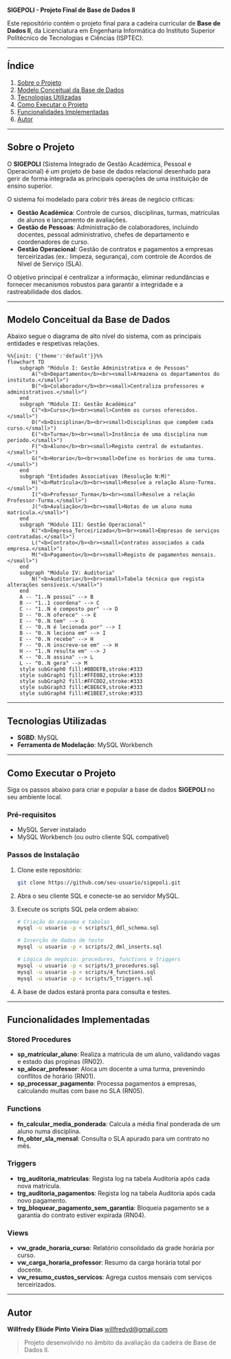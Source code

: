 **SIGEPOLI - Projeto Final de Base de Dados II**

Este repositório contém o projeto final para a cadeira curricular de **Base de Dados II**, da Licenciatura em Engenharia Informática do Instituto Superior Politécnico de Tecnologias e Ciências (ISPTEC).

---

## Índice

1. [Sobre o Projeto](#sobre-o-projeto)
2. [Modelo Conceitual da Base de Dados](#modelo-conceitual-da-base-de-dados)
3. [Tecnologias Utilizadas](#tecnologias-utilizadas)
4. [Como Executar o Projeto](#como-executar-o-projeto)
5. [Funcionalidades Implementadas](#funcionalidades-implementadas)
6. [Autor](#autor)

---

## Sobre o Projeto

O **SIGEPOLI** (Sistema Integrado de Gestão Académica, Pessoal e Operacional) é um projeto de base de dados relacional desenhado para gerir de forma integrada as principais operações de uma instituição de ensino superior.

O sistema foi modelado para cobrir três áreas de negócio críticas:

* **Gestão Académica**: Controle de cursos, disciplinas, turmas, matrículas de alunos e lançamento de avaliações.
* **Gestão de Pessoas**: Administração de colaboradores, incluindo docentes, pessoal administrativo, chefes de departamento e coordenadores de curso.
* **Gestão Operacional**: Gestão de contratos e pagamentos a empresas terceirizadas (ex.: limpeza, segurança), com controle de Acordos de Nível de Serviço (SLA).

O objetivo principal é centralizar a informação, eliminar redundâncias e fornecer mecanismos robustos para garantir a integridade e a rastreabilidade dos dados.

---

## Modelo Conceitual da Base de Dados

Abaixo segue o diagrama de alto nível do sistema, com as principais entidades e respetivas relações.

```mermaid
%%{init: {'theme':'default'}}%%
flowchart TD
    subgraph "Módulo I: Gestão Administrativa e de Pessoas"
        A("<b>Departamento</b><br><small>Armazena os departamentos do instituto.</small>")
        B("<b>Colaborador</b><br><small>Centraliza professores e administrativos.</small>")
    end
    subgraph "Módulo II: Gestão Académica"
        C("<b>Curso</b><br><small>Contém os cursos oferecidos.</small>")
        D("<b>Disciplina</b><br><small>Disciplinas que compõem cada curso.</small>")
        E("<b>Turma</b><br><small>Instância de uma disciplina num período.</small>")
        F("<b>Aluno</b><br><small>Registo central de estudantes.</small>")
        G("<b>Horario</b><br><small>Define os horários de uma turma.</small>")
    end
    subgraph "Entidades Associativas (Resolução N:M)"
        H("<b>Matrícula</b><br><small>Resolve a relação Aluno-Turma.</small>")
        I("<b>Professor_Turma</b><br><small>Resolve a relação Professor-Turma.</small>")
        J("<b>Avaliação</b><br><small>Notas de um aluno numa matrícula.</small>")
    end
    subgraph "Módulo III: Gestão Operacional"
        K("<b>Empresa_Terceirizada</b><br><small>Empresas de serviços contratadas.</small>")
        L("<b>Contrato</b><br><small>Contratos associados a cada empresa.</small>")
        M("<b>Pagamento</b><br><small>Registo de pagamentos mensais.</small>")
    end
    subgraph "Módulo IV: Auditoria"
        N("<b>Auditoria</b><br><small>Tabela técnica que regista alterações sensíveis.</small>")
    end
    A -- "1..N possui" --> B
    B -- "1..1 coordena" --> C
    C -- "1..N é composto por" --> D
    D -- "0..N oferece" --> E
    E -- "0..N tem" --> G
    E -- "0..N é lecionada por" --> I
    B -- "0..N leciona em" --> I
    E -- "0..N recebe" --> H
    F -- "0..N inscreve-se em" --> H
    H -- "1..N resulta em" --> J
    K -- "0..N assina" --> L
    L -- "0..N gera" --> M
    style subGraph0 fill:#BBDEFB,stroke:#333
    style subGraph1 fill:#FFE0B2,stroke:#333
    style subGraph2 fill:#FFCDD2,stroke:#333
    style subGraph3 fill:#C8E6C9,stroke:#333
    style subGraph4 fill:#E1BEE7,stroke:#333
```

---

## Tecnologias Utilizadas

* **SGBD**: MySQL
* **Ferramenta de Modelação**: MySQL Workbench

---

## Como Executar o Projeto

Siga os passos abaixo para criar e popular a base de dados **SIGEPOLI** no seu ambiente local.

### Pré-requisitos

* MySQL Server instalado
* MySQL Workbench (ou outro cliente SQL compatível)

### Passos de Instalação

1. Clone este repositório:

   ```bash
   git clone https://github.com/seu-usuario/sigepoli.git
   ```
2. Abra o seu cliente SQL e conecte-se ao servidor MySQL.
3. Execute os scripts SQL pela ordem abaixo:

   ```bash
   # Criação do esquema e tabelas
   mysql -u usuario -p < scripts/1_ddl_schema.sql

   # Inserção de dados de teste
   mysql -u usuario -p < scripts/2_dml_inserts.sql

   # Lógica de negócio: procedures, functions e triggers
   mysql -u usuario -p < scripts/3_procedures.sql
   mysql -u usuario -p < scripts/4_functions.sql
   mysql -u usuario -p < scripts/5_triggers.sql
   ```
4. A base de dados estará pronta para consulta e testes.

---

## Funcionalidades Implementadas

### Stored Procedures

* **sp\_matricular\_aluno**: Realiza a matrícula de um aluno, validando vagas e estado das propinas (RN02).
* **sp\_alocar\_professor**: Aloca um docente a uma turma, prevenindo conflitos de horário (RN01).
* **sp\_processar\_pagamento**: Processa pagamentos a empresas, calculando multas com base no SLA (RN05).

### Functions

* **fn\_calcular\_media\_ponderada**: Calcula a média final ponderada de um aluno numa disciplina.
* **fn\_obter\_sla\_mensal**: Consulta o SLA apurado para um contrato no mês.

### Triggers

* **trg\_auditoria\_matriculas**: Regista log na tabela Auditoria após cada nova matrícula.
* **trg\_auditoria\_pagamentos**: Regista log na tabela Auditoria após cada novo pagamento.
* **trg\_bloquear\_pagamento\_sem\_garantia**: Bloqueia pagamento se a garantia do contrato estiver expirada (RN04).

### Views

* **vw\_grade\_horaria\_curso**: Relatório consolidado da grade horária por curso.
* **vw\_carga\_horaria\_professor**: Resumo da carga horária total por docente.
* **vw\_resumo\_custos\_servicos**: Agrega custos mensais com serviços terceirizados.

---

## Autor

**Willfredy Eliúde Pinto Vieira Dias**
[willfredvd@gmail.com](mailto:o.seu.email@exemplo.com)

> Projeto desenvolvido no âmbito da avaliação da cadeira de Base de Dados II.
